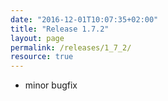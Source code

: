 ```yaml
---
date: "2016-12-01T10:07:35+02:00"
title: "Release 1.7.2"
layout: page
permalink: /releases/1_7_2/
resource: true
---
```


* minor bugfix
